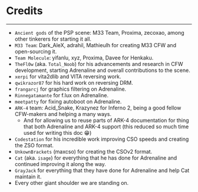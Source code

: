 # Credits
---

- `Ancient gods` of the PSP scene: M33 Team, Proxima, zecoxao, among other tinkerers for starting it all.
- `M33 Team`: Dark_AleX, adrahil, Mathieulh for creating M33 CFW and open-sourcing it.
- `Team Molecule`: yifanlu, xyz, Proxima, Davee for Henkaku.
- `TheFl0w` (aka. `Total_Noob`) for his advancements and research in CFW development, starting Adrenaline and overall contributions to the scene.
- `xerpi` for vita2dlib and VITA reversing work.
- `qwikrazor87` for his hard work on reversing DRM.
- `frangarcj` for graphics filtering on Adrenaline.
- `Rinnegatamante` for f.lux on Adrenaline.
- `meetpatty` for fixing autoboot on Adrenaline.
- `ARK-4` team: Acid_Snake, Krazynez for Inferno 2, being a good fellow CFW-makers and helping a many ways.
	- And for allowing us to reuse parts of ARK-4 documentation for thing that both Adrenaline and ARK-4 support (this reduced so much time used for writing this doc 😁)
- `Codestation` for his incredible work improving CSO speeds and creating the ZSO format.
- `UnkownBrackets` (maxcso) for creating the CSOv2 format.
- `Cat` (aka. `isage`) for everything that he has done for Adrenaline and continued improving it along the way.
- `GrayJack` for everything that they have done for Adrenaline and help Cat maintain it.
- Every other giant shoulder we are standing on.
